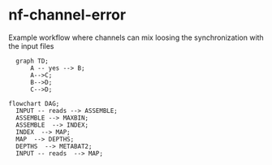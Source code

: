 # nf-channel-error

Example workflow where channels can mix loosing the synchronization with the input files


```mermaid
  graph TD;
      A -- yes --> B;
      A-->C;
      B-->D;
      C-->D;
```

```mermaid
flowchart DAG;
  INPUT -- reads --> ASSEMBLE;
  ASSEMBLE --> MAXBIN;
  ASSEMBLE  --> INDEX;
  INDEX  --> MAP;
  MAP  --> DEPTHS;
  DEPTHS  --> METABAT2;
  INPUT -- reads  --> MAP;
```
